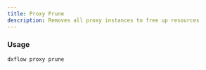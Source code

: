 ```yaml
---
title: Proxy Prune 
description: Removes all proxy instances to free up resources
---
```


### Usage

```bash [Terminal]
dxflow proxy prune
```

